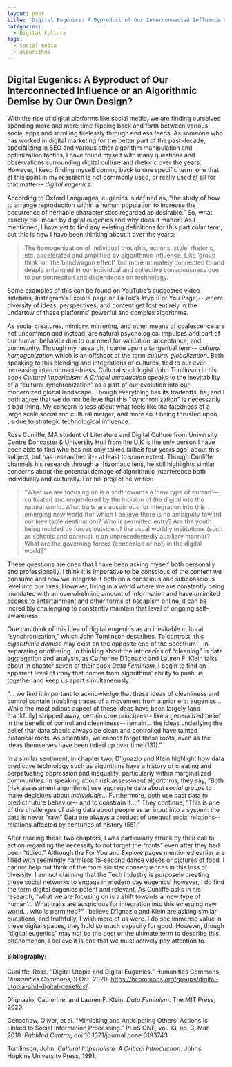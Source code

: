 ```yaml
---
layout: post
title: "Digital Eugenics: A Byproduct of Our Interconnected Influence or an Algorithmic Demise by Our Own Design?"
categories:
  - Digital Culture
tags:
  - social media
  - algorithms
---
```


## Digital Eugenics: A Byproduct of Our Interconnected Influence or an Algorithmic Demise by Our Own Design?

With the rise of digital platforms like social media, we are finding ourselves spending more and more time flipping back and forth between various social apps and scrolling tirelessly through endless feeds. As someone who has worked in digital marketing for the better part of the past decade, specializing in SEO and various other algorithm manipulation and optimization tactics, I have found myself with many questions and observations surrounding digital culture and rhetoric over the years. However, I keep finding myself coming back to one specific term, one that at this point in my research is not commonly used, or really used at all for that matter-- <i>digital eugenics</i>.

According to Oxford Languages, eugenics is defined as, “the study of how to arrange reproduction within a human population to increase the occurrence of heritable characteristics regarded as desirable.” So, what exactly do I mean by digital eugenics and why does it matter? As I mentioned, I have yet to find any existing definitions for this particular term, but this is how I have been thinking about it over the years:

> The homogenization of individual thoughts, actions, style, rhetoric, etc, accelerated and amplified by algorithmic influence. Like ‘group think’ or ‘the bandwagon effect’, but more intimately connected to and deeply entangled in our individual and collective consciousness due to our connection and dependence on technology.

Some examples of this can be found on YouTube’s suggested video sidebars, Instagram’s Explore page or TikTok’s #fyp (For You Page)-- where diversity of ideas, perspectives, and content get lost entirely in the undertow of these platforms’ powerful and complex algorithms.

As social creatures, mimicry, mirroring, and other means of coalescence are not uncommon and instead, are natural psychological impulses and part of our human behavior due to our need for validation, acceptance, and community. Through my research, I came upon a tangential term-- <i>cultural homogenization</i> which is an offshoot of the term <i>cultural globalization</i>. Both speaking to this blending and integrations of cultures, tied to our ever-increasing interconnectedness. Cultural sociologist John Tomlinson in his book <i>Cultural Imperialism: A Critical Introduction</i> speaks to the inevitability of a “cultural synchronization” as a part of our evolution into our modernized global landscape. Though everything has its tradeoffs, he, and I both agree that we do not believe that this "synchronization" is necessarily a bad thing. My concern is less about what feels like the fatedness of a large scale social and cultural merger, and more so it being thrusted upon us due to strategic technological influence.

Ross Cunliffe, MA student of Literature and Digital Culture from University Centre Doncaster & University Hull from the U.K is the only person I have been able to find who has not only talked (albeit four years ago) about this subject, but has researched it-- at least to some extent. Though Cunliffe channels his research through a rhizomatic lens, he still highlights similar concerns about the potential damage of algorithmic interference both individually and culturally. For his project he writes:

>“What we are focusing on is a shift towards a ‘new type of human’—cultivated and engendered by the incision of the digital into the natural world. What traits are auspicious for integration into this emerging new world (for which I believe there is no ambiguity toward our inevitable destination)? Who is permitted entry? Are the youth being molded by forces outside of the usual worldly institutions (such as schools and parents) in an unprecedentedly auxiliary manner? What are the governing forces (concealed or not) in the digital world?”

These questions are ones that I have been asking myself both personally and professionally. I think it is imperative to be conscious of the content we consume and how we integrate it both on a conscious and subconscious level into our lives. However, living in a world where we are constantly being inundated with an overwhelming amount of information and have unlimited access to entertainment and other forms of escapism online, it can be incredibly challenging to constantly maintain that level of ongoing self-awareness.

One can think of this idea of digital eugenics as an inevitable cultural “synchronization,” which John Tomlinson describes. To contrast, this <i>algorithmic demise</i> may exist on the opposite end of the spectrum-- in separating or othering. In thinking about the intricacies of “cleaning” in data aggregation and analysis, as Catherine D’Ignazio and Lauren F. Klein talks about in chapter seven of their book <i>Data Feminism</i>, I begin to find an apparent level of irony that comes from algorithms' ability to push us together and keep us apart simultaneously:

“... we find it important to acknowledge that these ideas of cleanliness and control contain troubling traces of a movement from a prior era: eugenics... While the most odious aspect of these ideas have been largely (and thankfully) stripped away, certain core principles-- like a generalized belief in the benefit of control and cleanliness-- remain… the ideas underlying the belief that data should always be clean and controlled have tainted historical roots. As scientists, we cannot forget these roots, even as the ideas themselves have been tidied up over time (131).”

In a similar sentiment, in chapter two, D’Ignazio and Klein highlight how data predictive technology such as algorithms have a history of creating and perpetuating oppression and inequality, particularly within marginalized communities. In speaking about risk assessment algorithms, they say, “Both [risk assessment algorithms] use aggregate data about <i>social groups</i> to make decisions about <i>individuals</i>... Furthermore, both use past data to predict future behavior-- and to constrain it….” They continue, “This is one of the challenges of using data about people as an input into a system: the data is never “raw.” Data are always a product of unequal social relations-- relations affected by centuries of history (55).”

After reading these two chapters, I was particularly struck by their call to action regarding the necessity to not forget the “roots” even after they had been “tidied.” Although the For You and Explore pages mentioned earlier are filled with seemingly harmless 15-second dance videos or pictures of food, I cannot help but think of the more sinister consequences in this loss of diversity. I am not claiming that the Tech industry is purposely creating these social networks to engage in modern day eugenics, however, I do find the term digital eugenics potent and relevant. As Cunliffe asks in his research, “what we are focusing on is a shift towards a ‘new type of human’... What traits are auspicious for integration into this emerging new world… who is permitted?” I believe D’Ignazio and Klein are asking similar questions, and truthfully, I wish more of us were. I do see immense value in these digital spaces, they hold so much capacity for good. However, though “digital eugenics” may not be the best or the ultimate term to describe this phenomenon, I believe it is one that we must actively pay attention to.

#### Bibliography:

Cunliffe, Ross. “Digital Utopia and Digital Eugenics.” Humanities Commons, <i>Humanities Commons</i>, 9 Oct. 2020, https://hcommons.org/groups/digital-utopia-and-digital-genetics/.

D’Ignazio, Catherine, and Lauren F. Klein. <i>Data Feminism</i>. The MIT Press, 2020.

Genschow, Oliver, et al. “Mimicking and Anticipating Others’ Actions Is Linked to Social Information Processing.” PLoS ONE, vol. 13, no. 3, Mar. 2018. <i>PubMed Central</i>, doi:10.1371/journal.pone.0193743.

Tomlinson, John. <i>Cultural Imperialism: A Critical Introduction</i>. Johns Hopkins University Press, 1991.

